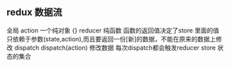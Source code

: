 ## redux 数据流
全局
action  一个纯对象  {}
reducer  纯函数 函数的返回值决定了store 里面的值 只依赖于参数(state,action),而且要返回一份[新]的数据，不能在原来的数据上修改
dispatch  dispatch(action) 修改数据  每次dispatch都会触发reducer
store 状态的集合